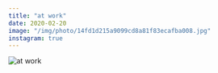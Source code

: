 ```yaml
---
title: "at work"
date: 2020-02-20
image: "/img/photo/14fd1d215a9099cd8a81f83ecafba008.jpg"
instagram: true
---
```


![at work](/img/photo/14fd1d215a9099cd8a81f83ecafba008.jpg)
